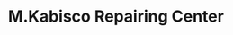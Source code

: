 ---
title: "M.Kabisco Repairing Center"
url: /monrovia/m-kabisco-repairing-center/
shop: Elektronik
---